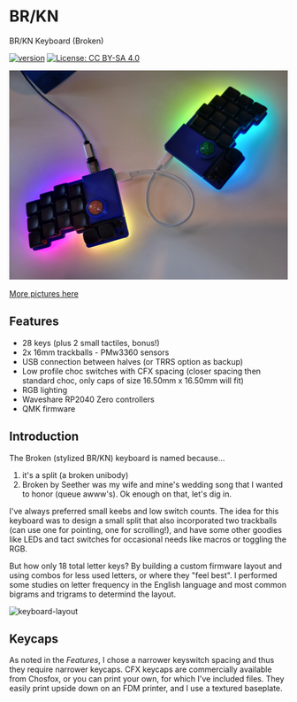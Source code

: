 # BR/KN
BR/KN Keyboard (Broken)

[![version](https://img.shields.io/badge/version-1.0.0-blue)](#)
[![License: CC BY-SA 4.0](https://img.shields.io/badge/License-CC%20BY--SA%204.0-lightgrey.svg)](https://creativecommons.org/licenses/by-sa/4.0/)

![BR/KN 001](images/20240415_103532.jpg)

[More pictures here](https://imgur.com/a/LNFxImS)

## Features

- 28 keys (plus 2 small tactiles, bonus!)
- 2x 16mm trackballs - PMw3360 sensors
- USB connection between halves (or TRRS option as backup)
- Low profile choc switches with CFX spacing (closer spacing then standard choc, only caps of size 16.50mm x 16.50mm will fit)
- RGB lighting
- Waveshare RP2040 Zero controllers
- QMK firmware

## Introduction

The Broken (stylized BR/KN) keyboard is named because... 

  1. it's a split (a broken unibody)
  2. Broken by Seether was my wife and mine's wedding song that I wanted to honor (queue awww's).  Ok enough on that, let's dig in.

I've always preferred small keebs and low switch counts.  The idea for this keyboard was to design a small split that also incorporated two trackballs (can use one for pointing, one for scrolling!), and have some other goodies like LEDs and tact switches for occasional needs like macros or toggling the RGB.

But how only 18 total letter keys?  By building a custom firmware layout and using combos for less used letters, or where they "feel best".  I performed some studies on letter frequency in the English language and most common bigrams and trigrams to determind the layout.  

![keyboard-layout](https://github.com/miketronic/10x2/assets/2554604/5a3343d1-e2cf-4fe1-b2eb-c37004f3c92d)






## Keycaps

As noted in the *Features*, I chose a narrower keyswitch spacing and thus they require narrower keycaps.  CFX keycaps are commercially available from Chosfox, or you can print your own, for which I've included files.  They easily print upside down on an FDM printer, and I use a textured baseplate.

